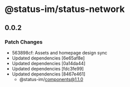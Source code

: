 # @status-im/status-network

## 0.0.2

### Patch Changes

- 563898cf: Assets and homepage design sync
- Updated dependencies [6e65af8e]
- Updated dependencies [0a14da44]
- Updated dependencies [fdc3fe99]
- Updated dependencies [8467e461]
  - @status-im/components@1.1.0
